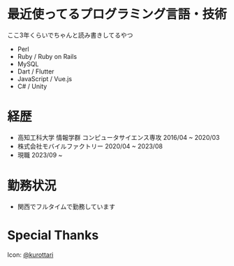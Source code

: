 # 最近使ってるプログラミング言語・技術
ここ3年くらいでちゃんと読み書きしてるやつ

- Perl
- Ruby / Ruby on Rails
- MySQL
- Dart / Flutter
- JavaScript / Vue.js
- C# / Unity

# 経歴
- 高知工科大学 情報学群 コンピュータサイエンス専攻 2016/04 ~ 2020/03
- 株式会社モバイルファクトリー 2020/04 ~ 2023/08
- 現職 2023/09 ~

# 勤務状況
- 関西でフルタイムで勤務しています

# Special Thanks
Icon: [@kurottari](https://twitter.com/kurottari)
